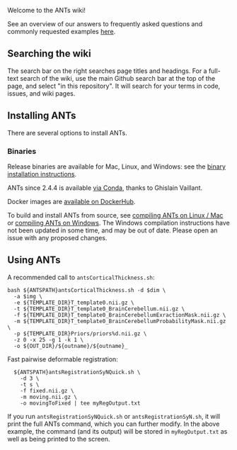 Welcome to the ANTs wiki!

See an overview of our answers to frequently asked questions and commonly requested examples [here](https://github.com/stnava/ANTsTutorial/blob/master/handout/antsGithubExamples.Rmd).

## Searching the wiki

The search bar on the right searches page titles and headings. For a full-text search of the wiki, use the main Github search bar at the top of the page, and select "in this repository". It will search for your terms in code, issues, and wiki pages.

## Installing ANTs

There are several options to install ANTs.

### Binaries

Release binaries are available for Mac, Linux, and Windows: see the [binary installation instructions](https://github.com/ANTsX/ANTs/wiki/Installing-ANTs-release-binaries). 

ANTs since 2.4.4 is available [via Conda](https://anaconda.org/aramislab/ants), thanks to Ghislain Vaillant.

Docker images are [available on DockerHub](https://hub.docker.com/repository/docker/antsx/ants/tags).

To build and install ANTs from source, see [compiling ANTs on Linux / Mac](https://github.com/ANTsX/ANTs/wiki/Compiling-ANTs-on-Linux-and-Mac-OS) or [compiling ANTs on Windows](https://github.com/ANTsX/ANTs/wiki/Compiling-ANTs-on-Windows-10). The Windows compilation instructions have not been updated in some time, and may be out of date. Please open an issue with any proposed changes.


## Using ANTs

A recommended call to `antsCorticalThickness.sh`:
```
bash ${ANTSPATH}antsCorticalThickness.sh -d $dim \
  -a $img \
  -e ${TEMPLATE_DIR}T_template0.nii.gz \
  -t ${TEMPLATE_DIR}T_template0_BrainCerebellum.nii.gz \
  -f ${TEMPLATE_DIR}T_template0_BrainCerebellumExractionMask.nii.gz \
  -m ${TEMPLATE_DIR}T_template0_BrainCerebellumProbabilityMask.nii.gz \
  -p ${TEMPLATE_DIR}Priors/priors%d.nii.gz \
  -z 0 -x 25 -g 1 -k 1 \
  -o ${OUT_DIR}/${outname}/${outname}_
```

Fast pairwise deformable registration:

```
  ${ANTSPATH}antsRegistrationSyNQuick.sh \
    -d 3 \
    -t s \
    -f fixed.nii.gz \
    -m moving.nii.gz \
    -o movingToFixed | tee myRegOutput.txt
```

If you run `antsRegistrationSyNQuick.sh` or `antsRegistrationSyN.sh`, it will print the full ANTs command, which you can further modify. In the above example, the command (and its output) will be stored in `myRegOutput.txt` as well as being printed to the screen.